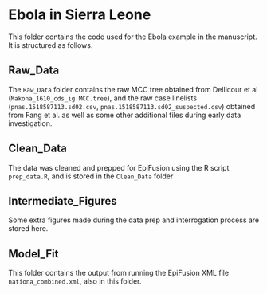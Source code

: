 # Ebola in Sierra Leone

This folder contains the code used for the Ebola example in the manuscript. It is structured as follows.

## Raw_Data
The `Raw_Data` folder contains the raw MCC tree obtained from Dellicour et al (`Makona_1610_cds_ig.MCC.tree`), and the raw case linelists (`pnas.1518587113.sd02.csv`, `pnas.1518587113.sd02_suspected.csv`) obtained from Fang et al. as well as some other additional files during early data investigation.

## Clean_Data
The data was cleaned and prepped for EpiFusion using the R script `prep_data.R`, and is stored in the `Clean_Data` folder

## Intermediate_Figures
Some extra figures made during the data prep and interrogation process are stored here.

## Model_Fit
This folder contains the output from running the EpiFusion XML file `nationa_combined.xml`, also in this folder.


